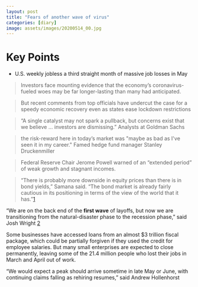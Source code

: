 ```yaml
---
layout: post
title: "Fears of another wave of virus"
categories: [diary]
image: assets/images/20200514_00.jpg
---
```

# Key Points

* U.S. weekly jobless a third straight month of massive job losses in May

> Investors face mounting evidence that the economy’s coronavirus-fueled woes may be far longer-lasting than many had anticipated.

> But recent comments from top officials have undercut the case for a speedy economic recovery even as states ease lockdown restrictions

> “A single catalyst may not spark a pullback, but concerns exist that we believe ... investors are dismissing.” Analysts at Goldman Sachs

> the risk-reward here in today’s market was "maybe as bad as I've seen it in my career." Famed hedge fund manager Stanley Druckenmiller

> Federal Reserve Chair Jerome Powell warned of an “extended period” of weak growth and stagnant incomes.

> “There is probably more downside in equity prices than there is in bond yields,” Samana said. “The bond market is already fairly cautious in its positioning in terms of the view of the world that it has.”[1][1]


“We are on the back end of the **first wave** of layoffs, but now we are transitioning from the natural-disaster phase to the recession phase,” said Josh Wright [2][2]


Some businesses have accessed loans from an almost $3 trillion fiscal package, which could be partially forgiven if they used the credit for employee salaries. But many small enterprises are expected to close permanently, leaving some of the 21.4 million people who lost their jobs in March and April out of work.

“We would expect a peak should arrive sometime in late May or June, with continuing claims falling as rehiring resumes,” said Andrew Hollenhorst


[1]: https://www.reuters.com/article/us-health-coronavirus-investment-analysi/storms-clouds-gather-over-u-s-stocks-as-hopes-of-quick-recovery-fade-idUSKBN22Q0HV "hopes of quick recovery fade"

[2]: https://www.reuters.com/article/us-usa-economy/u-s-weekly-jobless-benefits-to-stay-elevated-as-coronavirus-layoffs-widen-idUSKBN22Q0DQ "U.S. weekly jobless"
